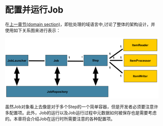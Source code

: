 # 配置并运行Job

在[上一章节(domain section)](../03_domain_language/README.md)，即批处理的域语言中,讨论了整体的架构设计，并使用如下关系图来进行表示：

![Spring Batch参考模型](./spring-batch-reference-model.png) 

虽然Job对象看上去像是对于多个Step的一个简单容器，但是开发者必须要注意许多配置项。此外，Job的运行以及Job运行过程中元数据如何被保存也是需要考虑的。本章将会介绍Job在运行时所需要注意的各种配置项。
